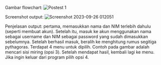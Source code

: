 Gambar flowchart:
![Postest 1](https://github.com/DivaAndini/Praktikum_DDP/assets/143860881/4f5baf63-6286-435d-9bbd-4140ef46527d)

Screenshot output:
![Screenshot 2023-09-26 012051](https://github.com/DivaAndini/Praktikum_DDP/assets/143860881/7112b45c-d6cc-4365-9c52-f29b2c7c11f0)

Penjelasan output: 
pertama, memasukkan nama dan NIM terlebih dahulu (seperti membuat akun). Setelah itu, masuk ke akun menggunakan nama sebagai username dan NIM sebagai password yang sudah dimasukkan sebelumnya. Setelah berhasil masuk, beralih ke menghitung rumus segitiga pythagoras.
Terdapat 4 menu untuk dipilih. Contoh pada gambar adalah mencari sisi miring (opsi 3). Setelah mendapat hasil, kembali lagi ke menu. Jika ingin keluar dari program pilih opsi 4.
